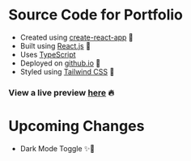 # Source Code for Portfolio

* Created using [create-react-app](https://create-react-app.dev) 🔨
* Built using [React.js](https://nextjs.org) 🎉
* Uses [TypeScript](https://www.typescriptlang.org/)
* Deployed on [github.io](https://divyansh-dxn.github.io/) 🚀
* Styled using [Tailwind CSS](https://tailwindcss.com) 🎨

### View a live preview [here](https://divyansh-dxn.github.io/) 🔥

# Upcoming Changes 
* Dark Mode Toggle ✨🌙
